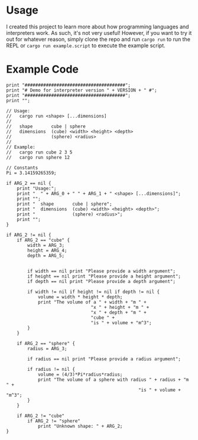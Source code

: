 # Usage

I created this project to learn more about how programming languages and interpreters
work. As such, it's not very useful! However, if you want to try it out for whatever
reason, simply clone the repo and run `cargo run` to run the REPL or `cargo run example.script`
to execute the example script.

# Example Code

```
print "######################################";
print "# Demo for interpreter version " + VERSION + " #";
print "######################################";
print "";

// Usage:
//   cargo run <shape> [...dimensions]
//
//   shape       cube | sphere
//   dimensions  (cube) <width> <height> <depth>
//               (sphere) <radius>
//
// Example:
//   cargo run cube 2 3 5
//   cargo run sphere 12

// Constants
Pi = 3.14159265359;

if ARG_2 == nil {
    print "Usage:";
    print "  " + ARG_0 + " " + ARG_1 + " <shape> [...dimensions]";
    print "";
    print "  shape       cube | sphere";
    print "  dimensions  (cube) <width> <height> <depth>";
    print "              (sphere) <radius>";
    print "";
}

if ARG_2 != nil {
    if ARG_2 == "cube" {
        width = ARG_3;
        height = ARG_4;
        depth = ARG_5;


        if width == nil print "Please provide a width argument";
        if height == nil print "Please provide a height argument";
        if depth == nil print "Please provide a depth argument";

        if width != nil if height != nil if depth != nil {
            volume = width * height * depth;
            print "The volume of a " + width + "m " +
                                "x " + height + "m " +
                                "x " + depth + "m " +
                                "cube " +
                                "is " + volume + "m^3";
        }
    }

    if ARG_2 == "sphere" {
        radius = ARG_3;

        if radius == nil print "Please provide a radius argument";

        if radius != nil {
            volume = (4/3)*Pi*radius*radius;
            print "The volume of a sphere with radius " + radius + "m " +
                                                  "is " + volume + "m^3";
        }
    }

    if ARG_2 != "cube"
        if ARG_2 != "sphere"
            print "Unknown shape: " + ARG_2;
}
```
